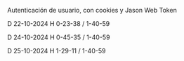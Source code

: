 Autenticación de usuario, con cookies y Jason Web Token

D 22-10-2024 H 0-23-38 / 1-40-59

D 24-10-2024 H 0-45-35 / 1-40-59

D 25-10-2024 H 1-29-11 / 1-40-59
